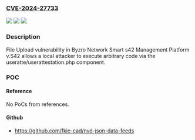 ### [CVE-2024-27733](https://cve.mitre.org/cgi-bin/cvename.cgi?name=CVE-2024-27733)
![](https://img.shields.io/static/v1?label=Product&message=n%2Fa&color=blue)
![](https://img.shields.io/static/v1?label=Version&message=n%2Fa&color=blue)
![](https://img.shields.io/static/v1?label=Vulnerability&message=n%2Fa&color=brighgreen)

### Description

File Upload vulnerability in Byzro Network Smart s42 Management Platform v.S42 allows a local attacker to execute arbitrary code via the useratte/userattestation.php component.

### POC

#### Reference
No PoCs from references.

#### Github
- https://github.com/fkie-cad/nvd-json-data-feeds


